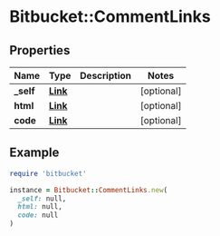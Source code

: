 # Bitbucket::CommentLinks

## Properties

| Name | Type | Description | Notes |
| ---- | ---- | ----------- | ----- |
| **_self** | [**Link**](Link.md) |  | [optional] |
| **html** | [**Link**](Link.md) |  | [optional] |
| **code** | [**Link**](Link.md) |  | [optional] |

## Example

```ruby
require 'bitbucket'

instance = Bitbucket::CommentLinks.new(
  _self: null,
  html: null,
  code: null
)
```


